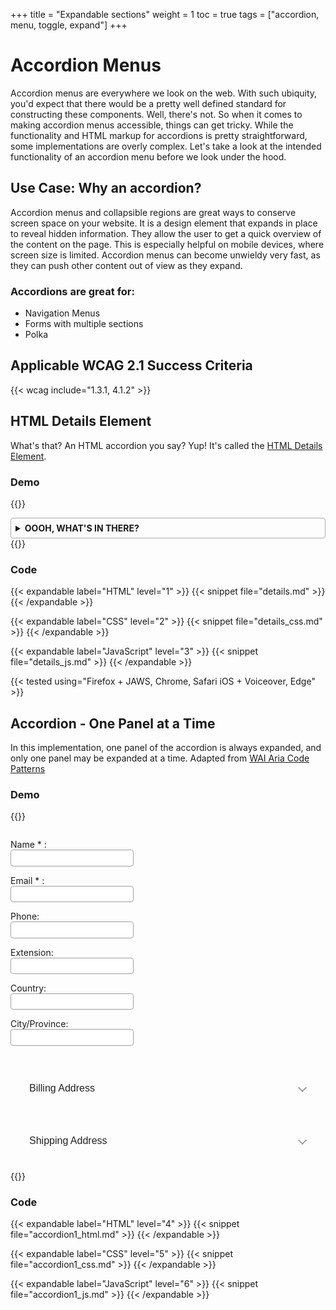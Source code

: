 +++
title = "Expandable sections"
weight = 1
toc = true
tags = ["accordion, menu, toggle, expand"]
+++

# Accordion Menus
Accordion menus are everywhere we look on the web. With such ubiquity, you'd expect that there would be a pretty well defined standard for constructing these components. Well, there's not. So when it comes to making accordion menus accessible, things can get tricky. While the functionality and HTML markup for accordions is pretty straightforward, some implementations are overly complex. Let's take a look at the intended functionality of an accordion menu before we look under the hood.

## Use Case: Why an accordion?

Accordion menus and collapsible regions are great ways to conserve screen space on your website. It is a design element that expands in place to reveal hidden information. They allow the user to get a quick overview of the content on the page. This is especially helpful on mobile devices, where screen size is limited. Accordion menus can become unwieldy very fast, as they can push other content out of view as they expand.

### Accordions are great for:
 - Navigation Menus
 - Forms with multiple sections
 - Polka

## Applicable WCAG 2.1 Success Criteria

{{< wcag include="1.3.1, 4.1.2" >}}

## HTML Details Element

What's that? An HTML accordion you say? Yup! It's called the [HTML Details Element](https://developer.mozilla.org/en-US/docs/Web/HTML/Element/details).

### Demo

{{<demo caption="Basic HTML Details Element">}}
<style>
  details {
    border: 1px solid #aaa;
    border-radius: 4px;
    padding: .5em .5em 0;
}

summary {
    font-weight: bold;
    margin: -.5em -.5em 0;
    padding: .5em;
}

details[open] {
    padding: .5em;
}

details[open] summary {
    border-bottom: 1px solid #aaa;
    margin-bottom: .5em;
}
</style>
<details>
  <summary>OOOH, WHAT'S IN THERE?</summary>
  <p>IT'S A PUPPY!</p>
  <img src="https://kerseyi.github.io/cupper-2/docs/static/images" alt="dog sits in burning house drinking coffee saying, this is fine"/>
</details>
{{</demo>}}

### Code

{{< expandable label="HTML" level="1" >}}
{{< snippet file="details.md" >}}
{{< /expandable >}}

{{< expandable label="CSS" level="2" >}}
{{< snippet file="details_css.md" >}}
{{< /expandable >}}

{{< expandable label="JavaScript" level="3" >}}
{{< snippet file="details_js.md" >}}
{{< /expandable >}}



{{< tested using="Firefox + JAWS, Chrome, Safari iOS + Voiceover, Edge" >}}

## Accordion - One Panel at a Time

In this implementation, one panel of the accordion is always expanded, and only one panel may be expanded at a time.
Adapted from [WAI Aria Code Patterns](https://www.w3.org/TR/wai-aria-practices-1.1/examples/accordion/accordion.html)

### Demo

{{<demo caption="Accordion Pattern - One Panel at a Time">}}
 <div class="demo-block">
  <!-- Accordion Configuration Options
  
  data-allow-toggle
    Allow for each toggle to both open and close its section. Makes it possible for all sections to be closed. Assumes only one section may be open.
  
  data-allow-multiple
    Allow for multiple accordion sections to be expanded at the same time. Assumes data-allow-toggle otherwise the toggle on open sections would be disabled.
  __________
  
  Ex:
    <div id="accordionGroup" class="Accordion" data-allow-multiple>
  
    <div id="accordionGroup" class="Accordion" data-allow-toggle>
  -->
  <div id="accordionGroup" class="Accordion">
    <h3>
      <button aria-expanded="true"
              class="Accordion-trigger"
              aria-controls="sect1"
              id="accordion1id">
        <span class="Accordion-title">
          Personal Information
          <span class="Accordion-icon"></span>
        </span>
      </button>
    </h3>
    <div id="sect1"
         role="region"
         aria-labelledby="accordion1id"
         class="Accordion-panel">
      <div>
        <!-- Variable content within section, may include any type of markup or interactive widgets. -->
        <fieldset>
          <p>
            <label for="cufc1">
              Name
              <span aria-hidden="true">
                *
              </span>
              :
            </label>
            <input type="text"
                   value=""
                   name="Name"
                   id="cufc1"
                   class="required"
                   aria-required="true">
          </p>
          <p>
            <label for="cufc2">
              Email
              <span aria-hidden="true">
                *
              </span>
              :
            </label>
            <input type="text"
                   value=""
                   name="Email"
                   id="cufc2"
                   aria-required="true">
          </p>
          <p>
            <label for="cufc3">
              Phone:
            </label>
            <input type="text"
                   value=""
                   name="Phone"
                   id="cufc3">
          </p>
          <p>
            <label for="cufc4">
              Extension:
            </label>
            <input type="text"
                   value=""
                   name="Ext"
                   id="cufc4">
          </p>
          <p>
            <label for="cufc5">
              Country:
            </label>
            <input type="text"
                   value=""
                   name="Country"
                   id="cufc5">
          </p>
          <p>
            <label for="cufc6">
              City/Province:
            </label>
            <input type="text"
                   value=""
                   name="City_Province"
                   id="cufc6">
          </p>
        </fieldset>
      </div>
    </div>
    <h3>
      <button aria-expanded="false"
              class="Accordion-trigger"
              aria-controls="sect2"
              id="accordion2id">
        <span class="Accordion-title">
          Billing Address
          <span class="Accordion-icon"></span>
        </span>
      </button>
    </h3>
    <div id="sect2"
         role="region"
         aria-labelledby="accordion2id"
         class="Accordion-panel"
         hidden="">
      <div>
        <fieldset>
          <p>
            <label for="b-add1">
              Address 1:
            </label>
            <input type="text"
                   name="b-add1"
                   id="b-add1">
          </p>
          <p>
            <label for="b-add2">
              Address 2:
            </label>
            <input type="text"
                   name="b-add2"
                   id="b-add2">
          </p>
          <p>
            <label for="b-city">
              City:
            </label>
            <input type="text"
                   name="b-city"
                   id="b-city">
          </p>
          <p>
            <label for="b-state">
              State:
            </label>
            <input type="text"
                   name="b-state"
                   id="b-state">
          </p>
          <p>
            <label for="b-zip">
              Zip Code:
            </label>
            <input type="text"
                   name="b-zip"
                   id="b-zip">
          </p>
        </fieldset>
      </div>
    </div>
    <h3>
      <button aria-expanded="false"
              class="Accordion-trigger"
              aria-controls="sect3"
              id="accordion3id">
        <span class="Accordion-title">
          Shipping Address
          <span class="Accordion-icon"></span>
        </span>
      </button>
    </h3>
    <div id="sect3"
         role="region"
         aria-labelledby="accordion3id"
         class="Accordion-panel"
         hidden="">
      <div>
        <fieldset>
          <p>
            <label for="m-add1">
              Address 1:
            </label>
            <input type="text"
                   name="m-add1"
                   id="m-add1">
          </p>
          <p>
            <label for="m-add2">
              Address 2:
            </label>
            <input type="text"
                   name="m-add2"
                   id="m-add2">
          </p>
          <p>
            <label for="m-city">
              City:
            </label>
            <input type="text"
                   name="m-city"
                   id="m-city">
          </p>
          <p>
            <label for="m-state">
              State:
            </label>
            <input type="text"
                   name="m-state"
                   id="m-state">
          </p>
          <p>
            <label for="m-zip">
              Zip Code:
            </label>
            <input type="text"
                   name="m-zip"
                   id="m-zip">
          </p>
        </fieldset>
      </div>
    </div>
  </div>
</div>
<script>
  'use strict';

Array.prototype.slice.call(demo.querySelectorAll('.Accordion')).forEach(function (accordion) {

  // Allow for multiple accordion sections to be expanded at the same time
  var allowMultiple = accordion.hasAttribute('data-allow-multiple');
  // Allow for each toggle to both open and close individually
  var allowToggle = (allowMultiple) ? allowMultiple : accordion.hasAttribute('data-allow-toggle');

  // Create the array of toggle elements for the accordion group
  var triggers = Array.prototype.slice.call(accordion.querySelectorAll('.Accordion-trigger'));
  var panels = Array.prototype.slice.call(accordion.querySelectorAll('.Accordion-panel'));


  accordion.addEventListener('click', function (event) {
    var target = event.target;

    if (target.classList.contains('Accordion-trigger')) {
      // Check if the current toggle is expanded.
      var isExpanded = target.getAttribute('aria-expanded') == 'true';
      var active = accordion.querySelector('[aria-expanded="true"]');

      // without allowMultiple, close the open accordion
      if (!allowMultiple && active && active !== target) {
        // Set the expanded state on the triggering element
        active.setAttribute('aria-expanded', 'false');
        // Hide the accordion sections, using aria-controls to specify the desired section
        demo.getElementById(active.getAttribute('aria-controls')).setAttribute('hidden', '');

        // When toggling is not allowed, clean up disabled state
        if (!allowToggle) {
          active.removeAttribute('aria-disabled');
        }
      }

      if (!isExpanded) {
        // Set the expanded state on the triggering element
        target.setAttribute('aria-expanded', 'true');
        // Hide the accordion sections, using aria-controls to specify the desired section
        demo.getElementById(target.getAttribute('aria-controls')).removeAttribute('hidden');

        // If toggling is not allowed, set disabled state on trigger
        if (!allowToggle) {
          target.setAttribute('aria-disabled', 'true');
        }
      }
      else if (allowToggle && isExpanded) {
        // Set the expanded state on the triggering element
        target.setAttribute('aria-expanded', 'false');
        // Hide the accordion sections, using aria-controls to specify the desired section
        demo.getElementById(target.getAttribute('aria-controls')).setAttribute('hidden', '');
      }

      event.preventDefault();
    }
  });

  // Bind keyboard behaviors on the main accordion container
  accordion.addEventListener('keydown', function (event) {
    var target = event.target;
    var key = event.which.toString();

    var isExpanded = target.getAttribute('aria-expanded') == 'true';
    var allowToggle = (allowMultiple) ? allowMultiple : accordion.hasAttribute('data-allow-toggle');

    // 33 = Page Up, 34 = Page Down
    var ctrlModifier = (event.ctrlKey && key.match(/33|34/));

    // Is this coming from an accordion header?
    if (target.classList.contains('Accordion-trigger')) {
      // Up/ Down arrow and Control + Page Up/ Page Down keyboard operations
      // 38 = Up, 40 = Down
      if (key.match(/38|40/) || ctrlModifier) {
        var index = triggers.indexOf(target);
        var direction = (key.match(/34|40/)) ? 1 : -1;
        var length = triggers.length;
        var newIndex = (index + length + direction) % length;

        triggers[newIndex].focus();

        event.preventDefault();
      }
      else if (key.match(/35|36/)) {
        // 35 = End, 36 = Home keyboard operations
        switch (key) {
          // Go to first accordion
          case '36':
            triggers[0].focus();
            break;
            // Go to last accordion
          case '35':
            triggers[triggers.length - 1].focus();
            break;
        }
        event.preventDefault();

      }

    }
  });

  // These are used to style the accordion when one of the buttons has focus
  accordion.querySelectorAll('.Accordion-trigger').forEach(function (trigger) {

    trigger.addEventListener('focus', function (event) {
      accordion.classList.add('focus');
    });

    trigger.addEventListener('blur', function (event) {
      accordion.classList.remove('focus');
    });

  });

  // Minor setup: will set disabled state, via aria-disabled, to an
  // expanded/ active accordion which is not allowed to be toggled close
  if (!allowToggle) {
    // Get the first expanded/ active accordion
    var expanded = accordion.querySelector('[aria-expanded="true"]');

    // If an expanded/ active accordion is found, disable
    if (expanded) {
      expanded.setAttribute('aria-disabled', 'true');
    }
  }

});
</script>
<style type="text/css">
  .Accordion {
  margin: 0;
  padding: 0;
  border: 2px solid hsl(0, 0%, 82%);
  border-radius: 7px;
  width: 20em;
}

.Accordion h3 {
  margin: 0;
  padding: 0;
}

.Accordion.focus {
  border-color: hsl(216, 94%, 73%);
}

.Accordion.focus h3 {
  background-color: hsl(0, 0%, 97%);
}

.Accordion > * + * {
  border-top: 1px solid hsl(0, 0%, 82%);
}

.Accordion-trigger {
  background: none;
  color: hsl(0, 0%, 13%);
  display: block;
  font-size: 1rem;
  font-weight: normal;
  margin: 0;
  padding: 1em 1.5em;
  position: relative;
  text-align: left;
  width: 100%;
  outline: none;
}

.Accordion-trigger:focus,
.Accordion-trigger:hover {
  background: hsl(216, 94%, 94%);
}

.Accordion *:first-child .Accordion-trigger {
  border-radius: 5px 5px 0 0;
}

button {
  border-style: none;
}

.Accordion button::-moz-focus-inner {
  border: 0;
}

.Accordion-title {
  display: block;
  pointer-events: none;
  border: transparent 2px solid;
  border-radius: 5px;
  padding: 0.25em;
  outline: none;
}

.Accordion-trigger:focus .Accordion-title {
  border-color: hsl(216, 94%, 73%);
}

.Accordion-icon {
  border: solid hsl(0, 0%, 62%);
  border-width: 0 2px 2px 0;
  height: 0.5rem;
  pointer-events: none;
  position: absolute;
  right: 2em;
  top: 50%;
  transform: translateY(-60%) rotate(45deg);
  width: 0.5rem;
}

.Accordion-trigger:focus .Accordion-icon,
.Accordion-trigger:hover .Accordion-icon {
  border-color: hsl(216, 94%, 73%);
}

.Accordion-trigger[aria-expanded="true"] .Accordion-icon {
  transform: translateY(-50%) rotate(-135deg);
}

.Accordion-panel {
  margin: 0;
  padding: 1em 1.5em;
}

/* For Edge bug https://developer.microsoft.com/en-us/microsoft-edge/platform/issues/4806035/ */
.Accordion-panel[hidden] {
  display: none;
}

fieldset {
  border: 0;
  margin: 0;
  padding: 0;
}

input {
  border: 1px solid hsl(0, 0%, 62%);
  border-radius: 0.3em;
  display: block;
  font-size: inherit;
  padding: 0.3em 0.5em;}
</style>
{{</demo>}}

### Code

{{< expandable label="HTML" level="4" >}}
{{< snippet file="accordion1_html.md" >}}
{{< /expandable >}}

{{< expandable label="CSS" level="5" >}}
{{< snippet file="accordion1_css.md" >}}
{{< /expandable >}}

{{< expandable label="JavaScript" level="6" >}}
{{< snippet file="accordion1_js.md" >}}
{{< /expandable >}}




